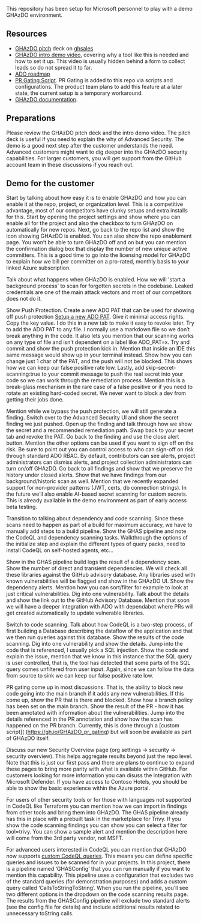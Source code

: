 This repository has been setup for Microsoft personnel to play with a demo GHAzDO environment. 

## Resources ##
 - [GHAzDO pitch](https://microsoft.sharepoint.com/teams/GithubSales/_layouts/15/search.aspx/siteall?q=GHAZDO%20Pitch%20Deck) deck on [ghsales](aka.ms/ghsales)
 - [GHAzDO intro demo video](https://www.youtube.com/watch?v=cTkUhKkMD_c), covering why a tool like this is needed and how to set it up. This video is usually hidden behind a form to collect leads so do not spread it to far.
 - [ADO roadmap](https://aka.ms/azdo-roadmap)
 - [PR Gating Script](https://gh.io/GHAzDO_pr_gating). PR Gating is added to this repo via scripts and configurations. The product team plans to add this feature at a later state, the current setup is a temporary workaround. 
 - [GHAzDO documentation](https://learn.microsoft.com/en-us/azure/devops/repos/security/configure-github-advanced-security-features).

## Preparations ##

Please review the GHAzDO pitch deck and the intro demo video. The pitch deck is useful if you need to explain the why of Advanced Security. The demo is a good next step after the customer understands the need. 
Advanced customers might want to dig deeper into the GHAzDO security capabilities. For larger customers, you will get support from the GitHub account team in these discussions if you reach out. 

## Demo for the customer ##

Start by talking about how easy it is to enable GHAzDO and how you can enable it at the repo, project, or organization level. This is a competitive advantage, most of our competitors have clunky setups and extra installs for this. Start by opening the project settings and show where you can enable all for the project and also the checkbox to turn GHAzDO on automatically for new repos. Next, go back to the repo list and show the icon showing GHAzDO is enabled. You can also show the repo enablement page. You won’t be able to turn GHAzDO off and on but you can mention the confirmation dialog box that display the number of new unique active committers. This is a good time to go into the licensing model for GHAzDO to explain how we bill per committer on a pro-rated, monthly basis to your linked Azure subscription.

Talk about what happens when GHAzDO is enabled. How we will 'start a background process' to scan for forgotten secrets in the codebase. Leaked credentials are one of the main attack vectors and most of our competitors does not do it. 

Show Push Protection. Create a new ADO PAT that can be used for showing off push protection
[Setup a new ADO PAT](https://learn.microsoft.com/en-us/azure/devops/organizations/accounts/use-personal-access-tokens-to-authenticate?view=azure-devops&tabs=Windows#create-a-pat). 
Give it minimal access rights. Copy the key value. I do this in a new tab to make it easy to revoke later. Try to add the ADO PAT to any file. I normally use a markdown file so we don’t break anything in the code. It also lets you mention that our scanning works on any type of file and isn’t dependent on a label like ADO_PAT=x. Try and commit and show the push protection kick in. Mention that inside an IDE this same message would show up in your terminal instead. Show how you can change just 1 char of the PAT, and the push will not be blocked. This shows how we can keep our false positive rate low. Lastly, add skip-secret-scanning:true to your commit message to push the real secret into your code so we can work through the remediation process. Mention this is a break-glass mechanism in the rare case of a false positive or if you need to rotate an existing hard-coded secret. We never want to block a dev from getting their jobs done.

Mention while we bypass the push protection, we will still generate a finding. Switch over to the Advanced Security UI and show the secret finding we just pushed. Open up the finding and talk through how we show the secret and a recommended remediation path. Swap back to your secret tab and revoke the PAT. Go back to the finding and use the close alert button. Mention the other options can be used if you want to sign off on the risk. Be sure to point out you can control access to who can sign-off on risk through standard ADO RBAC. By default, contributors can see alerts, project administrators can dismiss alerts, and project collection administrators can turn on/off GHAzDO. Go back to all findings and show that we preserve the history under closed alerts. Show that we have findings from our background/historic scan as well. Mention that we recently expanded support for non-provider patterns (JWT, certs, db connection strings). In the future we’ll also enable AI-based secret scanning for custom secrets. This is already available in the demo environment as part of early access beta testing.

Transition to talking about dependency and code scanning. Since these scans need to happen as part of a build for maximum accuracy, we have to manually add steps to a build pipeline. Show the GHAS pipeline and note the CodeQL and dependency scanning tasks. Walkthrough the options of the initialize step and explain the different types of query packs, need to install CodeQL on self-hosted agents, etc…

Show in the GHAS pipeline build logs the result of a dependency scan. Show the number of direct and transient dependencies. We will check all these libraries against the GitHub advisory database. Any libraries used with known vulnerabilities will be flagged and show in the GHAzDO UI. Show the dependency alerts. Mention how you can sort/filter for example to look at just critical vulnerabilities. Dig into one vulnerability. Talk about the details and show the link out to the GitHub Advisory Database. Mention that soon we will have a deeper integration with ADO with dependabot where PRs will get created automatically to update vulnerable libraries.

Switch to code scanning. Talk about how CodeQL is a two-step process, of first building a Database describing the dataflow of the application and that we then run queries against this database. Show the results of the code scanning. Dig into one vulnerability and show the details. Jump into the code that is referenced, I usually pick a SQL injection. Show the code and explain the issue, mention that we know in this instance that the SQL query is user controlled, that is, the tool has detected that some parts of the SQL query comes unfiltered from user input. Again, since we can follow the data from source to sink we can keep our false positive rate low. 

PR gating come up in most discussions. That is, the ability to block new code going into the main branch if it adds any new vulnerabilities. If this come up, show the PR that is there and blocked. Show how a branch policy has been set on the main branch. Show the result of the PR - how it has been annotated with information about the vulnerabilities. Jump into the details referenced in the PR annotation and show how the scan has happened on the PR branch. Currently, this is done through a [custom script]( (https://gh.io/GHAzDO_pr_gating) but will soon be available as part of GHAzDO itself.

Discuss our new Security Overview page (org settings -> security -> security overview). This helps aggregate results beyond just the repo level. Note that this is just our first pass and there are plans to continue to expand these pages to bring more parity with what is available within GitHub. For customers looking for more information you can disuss the integration with Microsoft Defender. If you have access to Contoso Hotels, you should be able to show the basic experience within the Azure portal. 

For users of other security tools or for those with languages not supported in CodeQL like Terraform you can mention how we can import in findings from other tools and bring them into GHAzDO. The GHAS pipeline already has this in place with a prebuilt task in the marketplace for Trivy. If you show the code scanning findings you can show you can select a filter for tool=trivy. You can show a sample alert and mention the description here will come from the 3rd party vendor, not MSFT.

For advanced users interested in CodeQL you can mention that GHAzDO now supports [custom CodeQL queries](https://learn.microsoft.com/en-us/azure/devops/repos/security/github-advanced-security-code-scanning?view=azure-devops#using-custom-queries-with-codeql). This means you can define specific queries and issues to be scanned for in your projects. In this project, there is a pipeline named ‘GHASConfig’ that you can run manually if you want to mention this capability. This pipeline uses a configuration that excludes two of the standard queries (for demonstration purposes) and adds a custom query called ‘CallsToStringToString’. When you run the pipeline, you’ll see two different options in the dropdown on the code scanning results page. The results from the GHASConfig pipeline will exclude two standard alerts (see the config file for details) and include additional results related to unnecessary toString calls.


